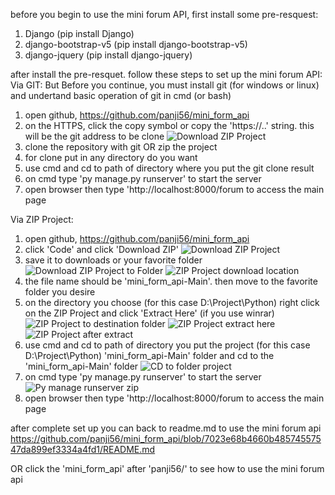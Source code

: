 before you begin to use the mini forum API, first install some pre-resquest:
1. Django (pip install Django)
2. django-bootstrap-v5 (pip install django-bootstrap-v5)
3. django-jquery (pip install django-jquery)

after install the pre-resquet. follow these steps to set up the mini forum API:
Via GIT:
But Before you continue, you must install git (for windows or linux) and undertand basic operation of git in cmd (or bash)

1. open github, https://github.com/panji56/mini_form_api
2. on the HTTPS, click the copy symbol or copy the 'https://..' string. this will be the git address to be clone
![Download ZIP Project](https://user-images.githubusercontent.com/42922801/229333815-5ec491ba-102b-45c1-99a0-b313dd6f5f84.JPG)
3. clone the repository with git OR zip the project
4. for clone put in any directory do you want
5. use cmd and cd to path of directory where you put the git clone result
6. on cmd type 'py manage.py runserver' to start the server
7. open browser then type 'http://localhost:8000/forum to access the main page

Via ZIP Project:
1. open github, https://github.com/panji56/mini_form_api
2. click 'Code' and click 'Download ZIP'
![Download ZIP Project](https://user-images.githubusercontent.com/42922801/229332391-27701222-8e97-4ed1-9376-ac84e61ea234.JPG)
3. save it to downloads or your favorite folder
![Download ZIP Project to Folder](https://user-images.githubusercontent.com/42922801/229332424-2c9b283f-06f7-422d-88e7-923d3aca47d8.JPG)
![ZIP Project download location](https://user-images.githubusercontent.com/42922801/229332892-01b07169-f1c5-4bb5-9713-96fe8b6dc36a.JPG)
4. the file name should be 'mini_form_api-Main'. then move to the favorite folder you desire
5. on the directory you choose (for this case D:\Project\Python) right click on the ZIP Project and click 'Extract Here' (if you use winrar)
![ZIP Project to destination folder](https://user-images.githubusercontent.com/42922801/229332574-90260518-3c7d-45c1-83eb-832542e3dc2d.JPG)
![ZIP Project extract here](https://user-images.githubusercontent.com/42922801/229332614-7657a8b0-b867-4ea4-9813-f8788e2f928c.jpg)
![ZIP Project after extract](https://user-images.githubusercontent.com/42922801/229332652-3a977d26-dfba-4d3a-973d-c4326052a825.JPG)
6. use cmd and cd to path of directory you put the project (for this case D:\Project\Python) 'mini_form_api-Main' folder and cd to the 'mini_form_api-Main' folder
![CD to folder project](https://user-images.githubusercontent.com/42922801/229332732-e1e6cd7c-0266-4b75-b171-b0881c356089.JPG)
7. on cmd type 'py manage.py runserver' to start the server
![Py manage runserver zip](https://user-images.githubusercontent.com/42922801/229332779-a91e48dd-6964-41db-b178-974883d8e9c8.JPG)
8. open browser then type 'http://localhost:8000/forum to access the main page

after complete set up you can back to readme.md to use the mini forum api
https://github.com/panji56/mini_form_api/blob/7023e68b4660b48574557547da899ef3334a4fd1/README.md

OR click the 'mini_form_api' after 'panji56/' to see how to use the mini forum api
